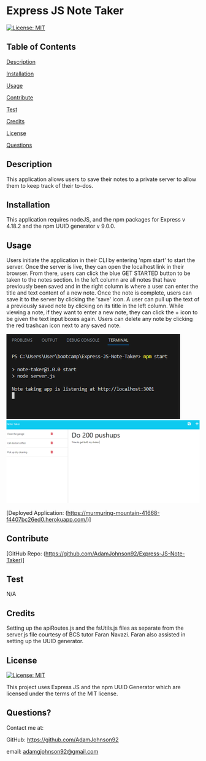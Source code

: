   # Express JS Note Taker
 
  [![License: MIT](https://img.shields.io/badge/License-MIT-yellow.svg)](https://opensource.org/licenses/MIT)
 
  ## Table of Contents
  
  [Description](#description)

  [Installation](#installation)
  
  [Usage](#usage)

  [Contribute](#contribute)

  [Test](#test)
  
  [Credits](#credits)
  
  [License](#license)

  [Questions](#questions)
  
  ## Description
  This application allows users to save their notes to a private server to allow them to keep track of their to-dos.

  ## Installation
  This application requires nodeJS, and the npm packages for Express v 4.18.2 and the npm UUID generator v 9.0.0. 

  ## Usage
  Users initiate the application in their CLI by entering 'npm start' to start the server. Once the server is live, they can open the localhost link in their browser. From there, users can click the blue GET STARTED button to be taken to the notes section. In the left column are all notes that have previously been saved and in the right column is where a user can enter the title and text content of a  new note. Once the note is complete, users can save it to the server by clicking the 'save' icon. A user can pull up the text of a previously saved note by clicking on its title in the left column. While viewing a note, if they want to enter a new note, they can click the + icon to  be given the text input boxes again. Users can delete any note by clicking the red trashcan icon next to any saved note. 
  
  ![alt text](./public/assets/screenshots/screencap1.PNG)
  ![alt text](./public/assets/screenshots/screencap2.PNG)

  [Deployed Application: (https://murmuring-mountain-41668-f4407bc26ed0.herokuapp.com/)]

  ## Contribute
  [GitHub Repo: (https://github.com/AdamJohnson92/Express-JS-Note-Taker)]

  ## Test
  N/A
  
  ## Credits
  Setting up the apiRoutes.js and the fsUtils.js files as separate from the server.js file courtesy of BCS tutor Faran Navazi. Faran also assisted in setting up the UUID generator.

  ## License
  
  [![License: MIT](https://img.shields.io/badge/License-MIT-yellow.svg)](https://opensource.org/licenses/MIT)
  
  This project uses Express JS and the npm UUID Generator which are licensed under the terms of the MIT license.

  ## Questions?

  Contact me at:

  GitHub: https://github.com/AdamJohnson92
  
  email: adamgjohnson92@gmail.com